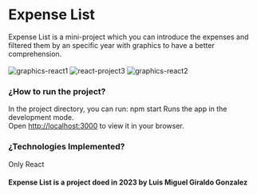 # Expense List


Expense List is a mini-project which you can introduce the expenses and filtered them by an specific year with graphics to have a better comprehension.
<br></br>
![graphics-react1](https://github.com/gotaluism/Expense-list/assets/76192117/d37ddba5-87d5-4c00-940e-4477f46d4d30)
![react-project3](https://github.com/gotaluism/Expense-list/assets/76192117/bd8124ca-dcd6-45ae-a038-2bb23fd3521d)
![graphics-react2](https://github.com/gotaluism/Expense-list/assets/76192117/c82108d9-9991-4fbc-9760-3e0990053dd1)



### ¿How to run the project? 

In the project directory, you can run:
npm start
Runs the app in the development mode.\
Open [http://localhost:3000](http://localhost:3000) to view it in your browser.

### ¿Technologies Implemented? 
Only React

<h4> Expense List is a project doed in 2023 by Luis Miguel Giraldo Gonzalez </h4>




